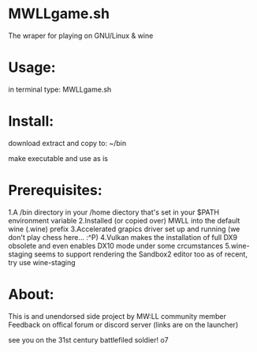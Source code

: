 
MWLLgame.sh
===============
The wraper for playing on GNU/Linux & wine

Usage:
===============
in terminal type:
MWLLgame.sh

Install:
===============
download extract and copy to:
~/bin

make executable and use as is

Prerequisites:
===============
1.A /bin directory in your /home diectory that's set in your $PATH environment variable
2.Installed (or copied over) MWLL into the default wine (.wine) prefix
3.Accelerated grapics driver set up and running (we don't play chess here... :^P)
4.Vulkan makes the installation of full DX9 obsolete and even enables DX10 mode under some crcumstances
5.wine-staging seems to support rendering the Sandbox2 editor too as of recent, try use wine-staging

About:
===============
This is and unendorsed side project by MW:LL community member
Feedback on offical forum or discord server (links are on the launcher)

see you on the 31st century battlefiled soldier!
o7
